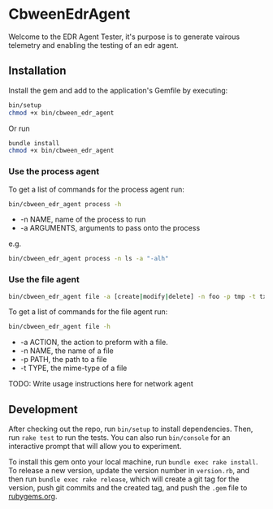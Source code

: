 # CbweenEdrAgent

Welcome to the EDR Agent Tester, it's purpose is to generate vairous telemetry and enabling the testing of an edr agent.


## Installation

Install the gem and add to the application's Gemfile by executing:

```bash
bin/setup
chmod +x bin/cbween_edr_agent
```

Or run
```bash
bundle install
chmod +x bin/cbween_edr_agent
```

### Use the process agent
To get a list of commands for the process agent run:
```bash
bin/cbween_edr_agent process -h
```
  - -n NAME, name of the process to run
  - -a ARGUMENTS, arguments to pass onto the process

e.g.
```bash
bin/cbween_edr_agent process -n ls -a "-alh"
```

### Use the file agent
```bash
bin/cbween_edr_agent file -a [create|modify|delete] -n foo -p tmp -t txt
```

To get a list of commands for the file agent run:
```bash
bin/cbween_edr_agent file -h
```

  - -a ACTION, the action to preform with a file.
  - -n NAME, the name of a file
  - -p PATH, the path to a file
  - -t TYPE, the mime-type of a file

TODO: Write usage instructions here for network agent

## Development

After checking out the repo, run `bin/setup` to install dependencies. Then, run `rake test` to run the tests. You can also run `bin/console` for an interactive prompt that will allow you to experiment.

To install this gem onto your local machine, run `bundle exec rake install`. To release a new version, update the version number in `version.rb`, and then run `bundle exec rake release`, which will create a git tag for the version, push git commits and the created tag, and push the `.gem` file to [rubygems.org](https://rubygems.org).
